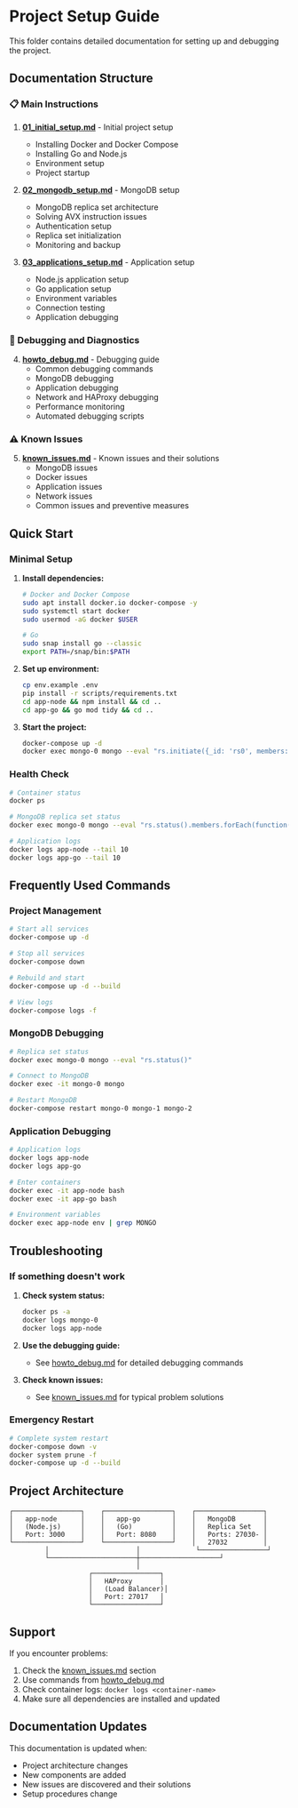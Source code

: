 # Project Setup Guide

This folder contains detailed documentation for setting up and debugging the project.

## Documentation Structure

### 📋 Main Instructions

1. **[01_initial_setup.md](01_initial_setup.md)** - Initial project setup
   - Installing Docker and Docker Compose
   - Installing Go and Node.js
   - Environment setup
   - Project startup

2. **[02_mongodb_setup.md](02_mongodb_setup.md)** - MongoDB setup
   - MongoDB replica set architecture
   - Solving AVX instruction issues
   - Authentication setup
   - Replica set initialization
   - Monitoring and backup

3. **[03_applications_setup.md](03_applications_setup.md)** - Application setup
   - Node.js application setup
   - Go application setup
   - Environment variables
   - Connection testing
   - Application debugging

### 🔧 Debugging and Diagnostics

4. **[howto_debug.md](howto_debug.md)** - Debugging guide
   - Common debugging commands
   - MongoDB debugging
   - Application debugging
   - Network and HAProxy debugging
   - Performance monitoring
   - Automated debugging scripts

### ⚠️ Known Issues

5. **[known_issues.md](known_issues.md)** - Known issues and their solutions
   - MongoDB issues
   - Docker issues
   - Application issues
   - Network issues
   - Common issues and preventive measures

## Quick Start

### Minimal Setup

1. **Install dependencies:**
   ```bash
   # Docker and Docker Compose
   sudo apt install docker.io docker-compose -y
   sudo systemctl start docker
   sudo usermod -aG docker $USER
   
   # Go
   sudo snap install go --classic
   export PATH=/snap/bin:$PATH
   ```

2. **Set up environment:**
   ```bash
   cp env.example .env
   pip install -r scripts/requirements.txt
   cd app-node && npm install && cd ..
   cd app-go && go mod tidy && cd ..
   ```

3. **Start the project:**
   ```bash
   docker-compose up -d
   docker exec mongo-0 mongo --eval "rs.initiate({_id: 'rs0', members: [{_id: 0, host: 'mongo-0:27017'}, {_id: 1, host: 'mongo-1:27017'}, {_id: 2, host: 'mongo-2:27017'}]})"
   ```

### Health Check

```bash
# Container status
docker ps

# MongoDB replica set status
docker exec mongo-0 mongo --eval "rs.status().members.forEach(function(m) { print(m.name + ': ' + m.stateStr); });"

# Application logs
docker logs app-node --tail 10
docker logs app-go --tail 10
```

## Frequently Used Commands

### Project Management

```bash
# Start all services
docker-compose up -d

# Stop all services
docker-compose down

# Rebuild and start
docker-compose up -d --build

# View logs
docker-compose logs -f
```

### MongoDB Debugging

```bash
# Replica set status
docker exec mongo-0 mongo --eval "rs.status()"

# Connect to MongoDB
docker exec -it mongo-0 mongo

# Restart MongoDB
docker-compose restart mongo-0 mongo-1 mongo-2
```

### Application Debugging

```bash
# Application logs
docker logs app-node
docker logs app-go

# Enter containers
docker exec -it app-node bash
docker exec -it app-go bash

# Environment variables
docker exec app-node env | grep MONGO
```

## Troubleshooting

### If something doesn't work

1. **Check system status:**
   ```bash
   docker ps -a
   docker logs mongo-0
   docker logs app-node
   ```

2. **Use the debugging guide:**
   - See [howto_debug.md](howto_debug.md) for detailed debugging commands

3. **Check known issues:**
   - See [known_issues.md](known_issues.md) for typical problem solutions

### Emergency Restart

```bash
# Complete system restart
docker-compose down -v
docker system prune -f
docker-compose up -d --build
```

## Project Architecture

```
┌─────────────────┐    ┌─────────────────┐    ┌─────────────────┐
│   app-node      │    │   app-go        │    │   MongoDB       │
│   (Node.js)     │    │   (Go)          │    │   Replica Set   │
│   Port: 3000    │    │   Port: 8080    │    │   Ports: 27030- │
└─────────────────┘    └─────────────────┘    │   27032         │
         │                      │              └─────────────────┘
         └──────────────────────┼────────────────────┘
                                │
                    ┌─────────────────┐
                    │   HAProxy       │
                    │   (Load Balancer)│
                    │   Port: 27017   │
                    └─────────────────┘
```

## Support

If you encounter problems:

1. Check the [known_issues.md](known_issues.md) section
2. Use commands from [howto_debug.md](howto_debug.md)
3. Check container logs: `docker logs <container-name>`
4. Make sure all dependencies are installed and updated

## Documentation Updates

This documentation is updated when:
- Project architecture changes
- New components are added
- New issues are discovered and their solutions
- Setup procedures change 
